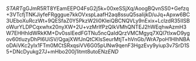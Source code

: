 $START$gGJmR5RT8YEamEEPO4FsG2j5k+00xeSSjXq/AoogBQvnSS0+Gefzq+3VTcfjTNKJiyfeFRgggue7kkOVxspLaafH2aq8ssuQ5saIijkD/uJq+Apxw6BC3UEboXuRczWt+9QESfaZ0Y5PkzW2li0KIeiQBCNQVLy9nExix+LclzdR35IISBoWurYLDPCqxwhx20nyXW+2U+vzMrIfPzQIkVMhQNTEJ2hWEqhwAzmH3W7EHHhIdWRkKM+Dv0ssIEedFGTNu5ncQaIdQrzVMCMgyq7XQl7tIxwD9ygov60tIuzyDhPI6UiSV/QgajXWfJnQtCKlsSeurMtjT+hVnGb/WrA7poH1HlhNBAoDAiVKc2yIx1FTm0MCtSRxqsiVV6G05pUNw9qenF3HgzEvy9yiup3v7SrD1S5+DNcDyukg27J+mHbo200j1itmt8utoENz$END$